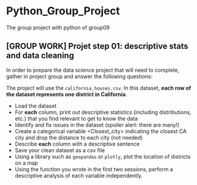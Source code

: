 # Python_Group_Project
The group project with python of group09


## **[GROUP WORK] Projet step 01: descriptive stats and data cleaning**

In order to prepare the data science project that will need to complete, gather in project group and answer the following questions:

The project will use the `california_houses.csv`.
In this dataset, **each row of the dataset represents one district in California**.


 - Load the dataset
 - For **each** column, print out descriptive statistics (including distributions, etc.) that you find relevant to get to know the data
 - Identify and fix issues in the dataset (spoiler alert: there are many!)
 - Create a categorical  variable \<Closest_city> indicating the closest CA city and drop the distance to each city (not needed)
 - Describe **each** column with a descriptive sentence
 - Save your clean dataset as a csv file
 - Using a library such as `geopandas` or `plotly`, plot the location of districts on a map
 - Using the function you wrote in the first two sessions, perform a descriptive analysis of each variable independently.
